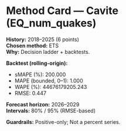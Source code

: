 # Method Card — Cavite (EQ_num_quakes)

**History:** 2018–2025 (6 points)  
**Chosen method:** ETS  
**Why:** Decision ladder + backtests.

**Backtest (rolling-origin):**
- sMAPE (%): 200.000
- MAPE (bounded, 0–1): 1.000
- WAPE (%): 44676179205.243
- RMSE: 0.447

**Forecast horizon:** 2026–2029  
**Intervals:** 80% / 95% (RMSE-based)

**Guardrails:** Positive-only; Not a percent series.
